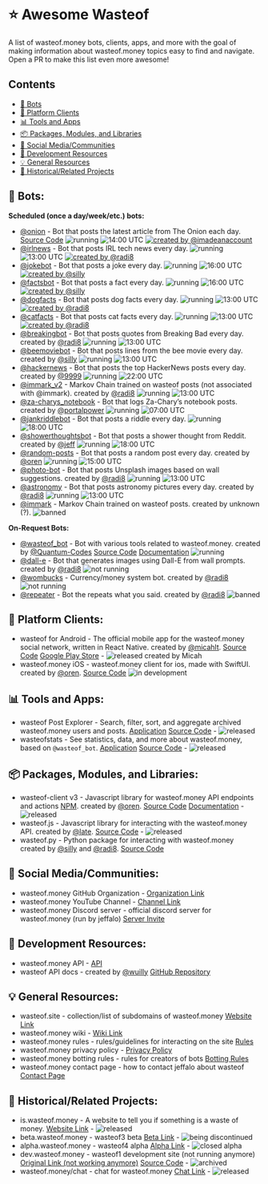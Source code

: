 # ⭐ Awesome Wasteof
A list of wasteof.money bots, clients, apps, and more  with the goal of making information about wasteof.money topics easy to find and navigate. Open a PR to make this list even more awesome!

## Contents
- [🤖 Bots](#-bots)
- [🔌 Platform Clients](#-platform-clients)
- [📊 Tools and Apps](#-tools-and-apps)
- [📦 Packages, Modules, and Libraries](#-packages-modules-and-libraries)
- [💬 Social Media/Communities](#-social-mediacommunities)
- [📔 Development Resources](#-development-resources)
- [💡 General Resources](#-general-resources)
- [🔗 Historical/Related Projects](#-historicalrelated-projects)

## **🤖 Bots:**

**Scheduled (once a day/week/etc.) bots:**
- [@onion](https://wasteof.money/users/onion) - Bot that posts the latest article from The Onion each day. [Source Code](https://github.com/imadeanaccount1/onionbot) ![running](https://img.shields.io/badge/status-running-blue)  ![14:00 UTC](https://img.shields.io/badge/time-14:00_UTC-green) [![created by @imadeanaccount](https://img.shields.io/badge/created_by-@imadeanaccount-yellow)](https://wasteof.money/users/imadeanaccount)
- [@irlnews](https://wasteof.money/users/irlnews) - Bot that posts IRL tech news every day. ![running](https://img.shields.io/badge/status-running-blue) ![13:00 UTC](https://img.shields.io/badge/time-13:00_UTC-green) [![created by @radi8](https://img.shields.io/badge/created_by-@radi8-lightgrey)](https://wasteof.money/users/radi8)
- [@jokebot](https://wasteof.money/users/jokebot) - Bot that posts a joke every day. ![running](https://img.shields.io/badge/status-running-blue) ![16:00 UTC](https://img.shields.io/badge/time-16:00_UTC-green) [![created by @silly](https://img.shields.io/badge/created_by-@silly-hotpink)](https://wasteof.money/users/silly)
- [@factsbot](https://wasteof.money/users/factsbot) - Bot that posts a fact every day. ![running](https://img.shields.io/badge/status-running-blue) ![16:00 UTC](https://img.shields.io/badge/time-16:00_UTC-green) [![created by @silly](https://img.shields.io/badge/created_by-@silly-hotpink)](https://wasteof.money/users/silly)
- [@dogfacts](https://wasteof.money/users/dogfacts) - Bot that posts dog facts every day. ![running](https://img.shields.io/badge/status-running-blue) ![13:00 UTC](https://img.shields.io/badge/time-16:00_UTC-green) [![created by @radi8](https://img.shields.io/badge/created_by-@radi8-lightgrey)](https://wasteof.money/users/radi8)
- [@catfacts](https://wasteof.money/users/catfacts) - Bot that posts cat facts every day. ![running](https://img.shields.io/badge/status-running-blue) ![13:00 UTC](https://img.shields.io/badge/time-13:00_UTC-green) [![created by @radi8](https://img.shields.io/badge/created_by-@radi8-lightgrey)](https://wasteof.money/users/radi8)
- [@breakingbot](https://wasteof.money/users/breakingbot) - Bot that posts quotes from Breaking Bad every day. created by [@radi8](https://wasteof.money/users/radi8) ![running](https://img.shields.io/badge/status-running-blue) ![13:00 UTC](https://img.shields.io/badge/time-16:00_UTC-green)
- [@beemoviebot](https://wasteof.money/users/beemoviebot) - Bot that posts lines from the bee movie every day. created by [@silly](https://wasteof.money/users/silly) ![running](https://img.shields.io/badge/status-running-blue) ![13:00 UTC](https://img.shields.io/badge/time-13:00_UTC-green)
- [@hackernews](https://wasteof.money/users/hackernews) - Bot that posts the top HackerNews posts every day. created by [@9999](https://wasteof.money/users/9999) ![running](https://img.shields.io/badge/status-running-blue) ![22:00 UTC](https://img.shields.io/badge/time-22:00_UTC-green)
- [@immark_v2](https://wasteof.money/users/immark_v2) -  Markov Chain trained on wasteof posts (not associated with @immark). created by [@radi8](https://wasteof.money/users/radi8) ![running](https://img.shields.io/badge/status-running-blue) ![13:00 UTC](https://img.shields.io/badge/time-13:00_UTC-green)
- [@za-charys_notebook](https://wasteof.money/users/za-charys_notebook) - Bot that logs Za-Chary’s notebook posts. created by [@portalpower](https://wasteof.money/users/portalpower) ![running](https://img.shields.io/badge/status-running-blue) ![07:00 UTC](https://img.shields.io/badge/time-07:00_UTC-green)
- [@jankriddlebot](https://wasteof.money/users/jankriddlebot) - Bot that posts a riddle every day. ![running](https://img.shields.io/badge/status-running-blue) ![18:00 UTC](https://img.shields.io/badge/time-18:00_UTC-green) 
- [@showerthoughtsbot](https://wasteof.money/users/showerthoughtsbot) - Bot that posts a shower thought from Reddit. created by [@jeff](https://wasteof.money/users/jeff) ![running](https://img.shields.io/badge/status-running-blue) ![18:00 UTC](https://img.shields.io/badge/time-18:00_UTC-green)
- [@random-posts](https://wasteof.money/users/random-posts) - Bot that posts a random post every day. created by [@oren](https://wasteof.money/users/oren) ![running](https://img.shields.io/badge/status-running-blue) ![15:00 UTC](https://img.shields.io/badge/time-15:00_UTC-green)
- [@photo-bot](https://wasteof.money/users/photo-bot) - Bot that posts Unsplash images based on wall suggestions. created by [@radi8](https://wasteof.money/users/radi8) ![running](https://img.shields.io/badge/status-running-blue) ![13:00 UTC](https://img.shields.io/badge/time-13:00_UTC-green)
- [@astronomy](https://wasteof.money/users/astronomy) - Bot that posts astronomy pictures every day. created by [@radi8](https://wasteof.money/users/radi8) ![running](https://img.shields.io/badge/status-running-blue) ![13:00 UTC](https://img.shields.io/badge/time-13:00_UTC-green)
- [@immark](https://wasteof.money/users/immark) - Markov Chain trained on wasteof posts. created by unknown (?). ![banned](https://img.shields.io/badge/status-banned-red)
  
**On-Request Bots:**
- [@wasteof_bot](https://wasteof.money/users/wasteof_bot) - Bot with various tools related to wasteof.money. created by [@Quantum-Codes](https://wasteof.money/users/Quantum-Codes) [Source Code](https://github.com/Quantum-Codes/Wob-Graphs) [Documentation](/docs/wasteof_bot/docs.md) ![running](https://img.shields.io/badge/status-running-blue)
- [@dall-e](https://wasteof.money/users/dall-e) - Bot that generates images using Dall-E from wall prompts. created by [@radi8](https://wasteof.money/users/radi8) ![not running](https://img.shields.io/badge/status-not_running-yellow)
- [@wombucks](https://wasteof.money/users/wombucks) - Currency/money system bot. created by [@radi8](https://wasteof.money/users/radi8)  ![not running](https://img.shields.io/badge/status-not_running-yellow)
- [@repeater](https://wasteof.money/users/repeater) - Bot the repeats what you said. created by [@radi8](https://wasteof.money/users/radi8)  ![banned](https://img.shields.io/badge/status-banned-red)

## **🔌 Platform Clients:**
- wasteof for Android -  The official mobile app for the wasteof.money social network, written in React Native. created by [@micahlt](https://wasteof.money/users/micahlt). [Source Code](https://github.com/micahlt/wasteof.mobile) [Google Play Store](https://play.google.com/store/apps/details?id=com.micahlindley.wasteofmobile) - ![released](https://img.shields.io/badge/status-released-blue) created by Micah
- wasteof.money iOS - wasteof.money client for ios, made with SwiftUI. created by [@oren](https://wasteof.money/users/oren). [Source Code](https://github.com/Oren-Lindsey/wasteof.money-ios) ![in development](https://img.shields.io/badge/status-in_development-yellow) 

## **📊 Tools and Apps:**
- wasteof Post Explorer - Search, filter, sort, and aggregate archived wasteof.money users and posts. [Application](https://wasteof-postexplorer.vercel.app) [Source Code](https://github.com/imadeanaccount1/wasteofpostexplorer) - ![released](https://img.shields.io/badge/status-released-blue)
- wasteofstats - See statistics, data, and more about wasteof.money, based on `@wasteof_bot`. [Application](https://wasteofstats.lindsey.studio/) [Source Code](https://github.com/Oren-Lindsey/wasteofstats2) - ![released](https://img.shields.io/badge/status-released-blue)

## **📦 Packages, Modules, and Libraries:**
- wasteof-client v3 - Javascript library for wasteof.money API endpoints and actions [NPM](https://www.npmjs.com/package/wasteof-client). created by [@oren](https://wasteof.money/users/oren). [Source Code](https://github.com/Oren-Lindsey/wasteof-client3) [Documentation](https://oren-lindsey.github.io/wasteof-client-docs/) - ![released](https://img.shields.io/badge/status-released-blue)
- wasteof.js - Javascript library for interacting with the wasteof.money API. created by [@late](https://wasteof.money/users/late). [Source Code](https://github.com/Late-Is-Cool/wasteof.js) - ![released](https://img.shields.io/badge/status-released-blue)
- wasteof.py - Python package for interacting with wasteof.money created by [@silly](https://wasteof.money/users/silly) and [@radi8](https://wasteof.money/users/radi8). [Source Code](https://github.com/reidthepog/wasteof.py)

## **💬 Social Media/Communities:**
- wasteof.money GitHub Organization - [Organization Link](https://github.com/waste-of)
- wasteof.money YouTube Channel - [Channel Link](https://www.youtube.com/@wasteofmoney)
- wasteof.money Discord server - official discord server for wasteof.money (run by jeffalo) [Server Invite](https://discord.gg/VkZnVdZTZX)

## **📔 Development Resources:**
- wasteof.money API - [API](https://api.wasteof.money/)
- wasteof API docs - created by [@wuilly](https://wasteof.money/wuilly) [GitHub Repository](https://github.com/wulliy/wasteof-docs)

## **💡 General Resources:**
- wasteof.site - collection/list of subdomains of wasteof.money [Website Link](https://wasteof.site)
- wasteof.money wiki - [Wiki Link](https://wiki.wasteof.money)
- wasteof.money rules - rules/guidelines for interacting on the site [Rules](https://wasteof.money/rules)
- wasteof.money privacy policy - [Privacy Policy](https://wasteof.money/privacy)
- wasteof.money botting rules - rules for creators of bots [Botting Rules](https://wasteof.money/posts/629eef086586aae544597fac)
- wasteof.money contact page - how to contact jeffalo about wasteof [Contact Page](https://wasteof.money/contact)

## **🔗 Historical/Related Projects:**
- is.wasteof.money - A website to tell you if something is a waste of money. [Website Link](https://is.wasteof.money/) - ![released](https://img.shields.io/badge/status-released-blue)
- beta.wasteof.money - wasteof3 beta [Beta Link](https://beta.wasteof.money/) - ![being discontinued](https://img.shields.io/badge/status-being_discontinued-yellow)
- alpha.wasteof.money - wasteof4 alpha [Alpha Link](https://alpha.wasteof.money/) - ![closed alpha](https://img.shields.io/badge/status-closed_alpha-yellow)
- dev.wasteof.money - wasteof1 development site (not running anymore) [Original Link (not working anymore)](https://dev.wasteof.money/) [Source Code](https://github.com/jeffalo/wasteof.money) - ![archived](https://img.shields.io/badge/status-archived-red)
- wasteof.money/chat - chat for wasteof.money [Chat Link](https://wasteof.money/chat) - ![released](https://img.shields.io/badge/status-released-blue)
